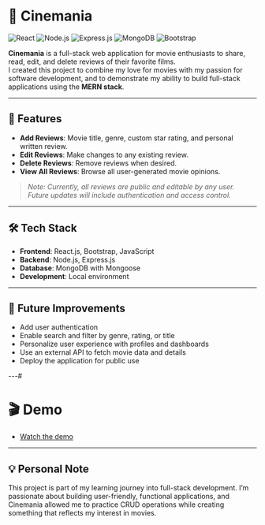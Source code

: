 # 🎥 Cinemania

![React](https://img.shields.io/badge/React-20232A?style=for-the-badge&logo=react&logoColor=61DAFB)
![Node.js](https://img.shields.io/badge/Node.js-339933?style=for-the-badge&logo=nodedotjs&logoColor=white)
![Express.js](https://img.shields.io/badge/Express.js-404D59?style=for-the-badge)
![MongoDB](https://img.shields.io/badge/MongoDB-4EA94B?style=for-the-badge&logo=mongodb&logoColor=white)
![Bootstrap](https://img.shields.io/badge/Bootstrap-563D7C?style=for-the-badge&logo=bootstrap&logoColor=white)

**Cinemania** is a full-stack web application for movie enthusiasts to share, read, edit, and delete reviews of their favorite films.  
I created this project to combine my love for movies with my passion for software development, and to demonstrate my ability to build full-stack applications using the **MERN stack**.

---

## 🚀 Features

- **Add Reviews**: Movie title, genre, custom star rating, and personal written review.
- **Edit Reviews**: Make changes to any existing review.
- **Delete Reviews**: Remove reviews when desired.
- **View All Reviews**: Browse all user-generated movie opinions.

> _Note: Currently, all reviews are public and editable by any user. Future updates will include authentication and access control._

---

## 🛠️ Tech Stack

- **Frontend**: React.js, Bootstrap, JavaScript
- **Backend**: Node.js, Express.js
- **Database**: MongoDB with Mongoose
- **Development**: Local environment

---

## 📝 Future Improvements

- Add user authentication
- Enable search and filter by genre, rating, or title
- Personalize user experience with profiles and dashboards
- Use an external API to fetch movie data and details
- Deploy the application for public use

---#

# 🎬 Demo

- [Watch the demo](https://youtu.be/WRxyb-3Q5cc)

---

## 💡 Personal Note

This project is part of my learning journey into full-stack development. I’m passionate about building user-friendly, functional applications, and Cinemania allowed me to practice CRUD operations while creating something that reflects my interest in movies.
